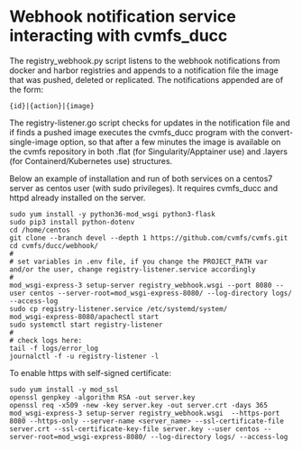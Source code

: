 # Webhook notification service interacting with cvmfs_ducc
The registry_webhook.py script listens to the webhook notifications from docker and harbor registries and appends to a notification file the image that was pushed, deleted or replicated. 
The notifications appended are of the form:
```
{id}|{action}|{image}
```
The registry-listener.go script checks for updates in the notification file and if finds a pushed image executes the cvmfs_ducc program with the convert-single-image option, so that after a few minutes the image is available on the cvmfs repository in both .flat (for Singularity/Apptainer use) and .layers (for Containerd/Kubernetes use) structures.   

Below an example of installation and run of both services on a centos7 server as centos user (with sudo privileges). It requires cvmfs_ducc and httpd already installed on the server.
```
sudo yum install -y python36-mod_wsgi python3-flask
sudo pip3 install python-dotenv
cd /home/centos
git clone --branch devel --depth 1 https://github.com/cvmfs/cvmfs.git
cd cvmfs/ducc/webhook/
#
# set variables in .env file, if you change the PROJECT_PATH var and/or the user, change registry-listener.service accordingly
#
mod_wsgi-express-3 setup-server registry_webhook.wsgi --port 8080 --user centos --server-root=mod_wsgi-express-8080/ --log-directory logs/ --access-log
sudo cp registry-listener.service /etc/systemd/system/
mod_wsgi-express-8080/apachectl start
sudo systemctl start registry-listener
#
# check logs here:
tail -f logs/error_log
journalctl -f -u registry-listener -l
```
To enable https with self-signed certificate:
```
sudo yum install -y mod_ssl
openssl genpkey -algorithm RSA -out server.key
openssl req -x509 -new -key server.key -out server.crt -days 365
mod_wsgi-express-3 setup-server registry_webhook.wsgi  --https-port 8080 --https-only --server-name <server_name> --ssl-certificate-file server.crt --ssl-certificate-key-file server.key --user centos --server-root=mod_wsgi-express-8080/ --log-directory logs/ --access-log
```
